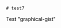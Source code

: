                                                                                                                                                                                                                                                                                                 # test7
Test "graphical-gist"